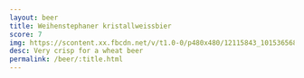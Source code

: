 ```yaml
---
layout: beer
title: Weihenstephaner kristallweissbier
score: 7
img: https://scontent.xx.fbcdn.net/v/t1.0-0/p480x480/12115843_10153656866648745_4612566258079331508_n.jpg?oh=7a1bc2a57748c3ea27773ca9e0ffc02a&oe=58D6817C
desc: Very crisp for a wheat beer
permalink: /beer/:title.html
---
```

